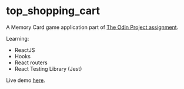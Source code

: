 # top_shopping_cart
A Memory Card game application part of [The Odin Project assignment](https://www.theodinproject.com/lessons/node-path-javascript-shopping-cart).

Learning:
- ReactJS
- Hooks
- React routers
- React Testing Library (Jest)

Live demo [here](https://cel8.github.io/top_shopping_cart/).